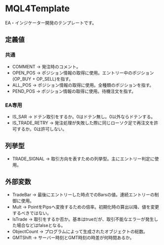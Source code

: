 # MQL4Template

EA・インジケーター開発のテンプレートです。


## 定義値

### 共通
+ COMMENT -> 発注時のコメント。
+ OPEN_POS -> ポジション情報の取得に使用。エントリー中のポジション(OP_BUY + OP_SELL)を指す。
+ ALL_POS -> ポジション情報の取得に使用。全種類のポジションを指す。
+ PEND_POS -> ポジション情報の取得に使用。待機注文を指す。

### EA専用
+ IS_SAR -> ドテン取引をするか。0はドテン無し。0以外ならドテンする。
+ IS_TRADE_RETRY -> 発注処理が失敗した際に同じローソク足で再注文を許可するか。0は許可しない。

## 列挙型

+ TRADE_SIGNAL -> 取引方向を表すための列挙型。主にエントリー判定に使用。


## 外部変数

+ TradeBar -> 最後にエントリーした時点でのBarsの値。連続エントリーの制御に使用。
+ Mult -> PointをPipsへ変換するための倍率。初期化時の算出以降、値を変更するべきではない。
+ IsTrade -> 取引をするか否か。基本はtrueだが、取引不能なエラーが発生した場合などはfalseとなる。
+ ObjectCount -> プログラムによって生成されたオブジェクトの総数。
+ GMTShift -> サーバー時刻とGMT時刻の時差が何時間あるか。